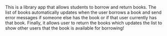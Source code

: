 This is a library app that allows students to borrow and return books. The list of books automatically updates when the user borrows a book and send error messages if someone else has the book or if that user currently has that book. Finally, it allows user to return the books which updates the list to show other users that the book is available for borrowing! 

